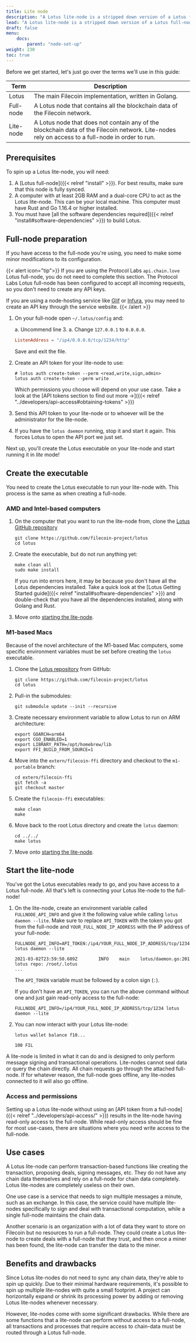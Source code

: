 ```yaml
---
title: Lite node
description: "A Lotus lite-node is a stripped down version of a Lotus full-node capable of running on lower-end hardware. Lotus lite-nodes do not contain any chain-data and can only perform message signing and deal transactions. However, they are very quick to spin up and can process transactions in parallel with other Lotus lite-nodes."
lead: "A Lotus lite-node is a stripped down version of a Lotus full-node capable of running on lower-end hardware. Lotus lite-nodes do not contain any chain-data and can only perform message signing and deal transactions. However, they are very quick to spin up and can process transactions in parallel with other Lotus lite-nodes."
draft: false
menu:
    docs:
        parent: "node-set-up"
weight: 230
toc: true
---
```


Before we get started, let's just go over the terms we'll use in this guide:

| Term | Description |
| --- | --- |
| Lotus | The main Filecoin implementation, written in Golang. |
| Full-node | A Lotus node that contains all the blockchain data of the Filecoin network. |
| Lite-node | A Lotus node that does not contain any of the blockchain data of the Filecoin network. Lite-nodes rely on access to a full-node in order to run. |

## Prerequisites

To spin up a Lotus lite-node, you will need:

1. A [Lotus full-node]({{< relref "install" >}}). For best results, make sure that this node is fully synced.
2. A computer with at least 2GB RAM and a dual-core CPU to act as the Lotus lite-node. This can be your local machine. This computer must have Rust and Go 1.16.4 or higher installed.
3. You must have [all the software dependencies required]({{< relref "install#software-dependencies" >}}) to build Lotus.

## Full-node preparation

If you have access to the full-node you're using, you need to make some minor modifications to its configuration.

{{< alert icon="tip">}}
If you are using the Protocol Labs `api.chain.love` Lotus full-node, you do not need to complete this section. The Protocol Labs Lotus full-node has been configured to accept all incoming requests, so you don't need to create any API keys.

If you are using a node-hosting service like [Glif](https://www.glif.io/) or [Infura](https://infura.io/), you may need to create an API key through the service website.
{{< /alert >}}

1. On your full-node open `~/.lotus/config` and:

    a. Uncommend line 3.
    a. Change `127.0.0.1` to `0.0.0.0`.

    ```toml
    ListenAddress = "/ip4/0.0.0.0/tcp/1234/http"
    ```

    Save and exit the file.

1. Create an API token for your lite-node to use:

    ```shell
    # lotus auth create-token --perm <read,write,sign,admin>
    lotus auth create-token --perm write
    ```

    Which permissions you choose will depend on your use case. Take a look at the [API tokens section to find out more →]({{< relref "../developers/api-access#obtaining-tokens" >}})

1. Send this API token to your lite-node or to whoever will be the administrator for the lite-node.
1. If you have the `lotus daemon` running, stop it and start it again. This forces Lotus to open the API port we just set.

Next up, you'll create the Lotus executable on your lite-node and start running it in _lite_ mode!

## Create the executable

You need to create the Lotus executable to run your lite-node with. This process is the same as when creating a full-node.

### AMD and Intel-based computers

1. On the computer that you want to run the lite-node from, clone the [Lotus GitHub repository](https://github.com/filecoin-project/lotus)

    ```shell
    git clone https://github.com/filecoin-project/lotus
    cd lotus
    ```

1. Create the executable, but do not run anything yet:

    ```shell
    make clean all
    sudo make install
    ```

    If you run into errors here, it may be because you don't have all the Lotus dependencies installed. Take a quick look at the [Lotus Getting Started guide]({{< relref "install#software-dependencies" >}}) and double-check that you have all the dependencies installed, along with Golang and Rust.

1. Move onto [starting the lite-node](#start-the-lite-node).

### M1-based Macs

Because of the novel architecture of the M1-based Mac computers, some specific environment variables must be set before creating the `lotus` executable.

1. Clone the [Lotus repository](https://github.com/filecoin-project/lotus) from GitHub:

    ```shell
    git clone https://github.com/filecoin-project/lotus
    cd lotus
    ```

1. Pull-in the submodules:

    ```shell
    git submodule update --init --recursive
    ```

1. Create necessary environment variable to allow Lotus to run on ARM architecture:

    ```shell
    export GOARCH=arm64
    export CGO_ENABLED=1
    export LIBRARY_PATH=/opt/homebrew/lib
    export FFI_BUILD_FROM_SOURCE=1
    ```

1. Move into the `extern/filecoin-ffi` directory and checkout to the `m1-portable` branch:

    ```shell
    cd extern/filecoin-ffi
    git fetch -a
    git checkout master
    ```

1. Create the `filecoin-ffi` executables:

    ```shell
    make clean
    make
    ```

1. Move back to the root Lotus directory and create the `lotus` daemon:

    ```shell
    cd ../../
    make lotus
    ```

1. Move onto [starting the lite-node](#start-the-lite-node).

## Start the lite-node

You've got the Lotus executables ready to go, and you have access to a Lotus full-node. All that's left is connecting your Lotus lite-node to the full-node!

1. On the lite-node, create an environment variable called `FULLNODE_API_INFO` and give it the following value while calling `lotus daemon --lite`. Make sure to replace `API_TOKEN` with the token you got from the full-node and `YOUR_FULL_NODE_IP_ADDRESS` with the IP address of your full-node:

    ```shell with-output
    FULLNODE_API_INFO=API_TOKEN:/ip4/YOUR_FULL_NODE_IP_ADDRESS/tcp/1234 lotus daemon --lite
    ```
    ```
    2021-03-02T23:59:50.609Z        INFO    main    lotus/daemon.go:201     lotus repo: /root/.lotus
    ...
    ```

    The `API_TOKEN` variable must be followed by a colon sign (`:`).

    If you don't have an `API_TOKEN`, you can run the above command without one and just gain read-only access to the full-node:

    ```shell
    FULLNODE_API_INFO=/ip4/YOUR_FULL_NODE_IP_ADDRESS/tcp/1234 lotus daemon --lite
    ```

1. You can now interact with your Lotus lite-node:

    ```shell with-output
    lotus wallet balance f10...
    ```
    ```
    100 FIL
    ```

A lite-node is limited in what it can do and is designed to only perform message signing and transactional operations. Lite-nodes cannot seal data or query the chain directly. All chain requests go through the attached full-node. If for whatever reason, the full-node goes offline, any lite-nodes connected to it will also go offline.

### Access and permissions

Setting up a Lotus lite-node without using an [API token from a full-node]({{< relref "../developers/api-access/" >}}) results in the lite-node having read-only access to the full-node. While read-only access should be fine for most use-cases, there are situations where you need write access to the full-node.

## Use cases

A Lotus lite-node can perform transaction-based functions like creating the transaction, proposing deals, signing messages, etc. They do not have any chain data themselves and rely on a full-node for chain data completely. Lotus lite-nodes are completely useless on their own.

One use case is a service that needs to sign multiple messages a minute, such as an exchange. In this case, the service could have multiple lite-nodes specifically to sign and deal with transactional computation, while a single full-node maintains the chain data.

Another scenario is an organization with a lot of data they want to store on Filecoin but no resources to run a full-node. They could create a Lotus lite-node to create deals with a full-node that they trust, and then once a miner has been found, the lite-node can transfer the data to the miner.

## Benefits and drawbacks

Since Lotus lite-nodes do not need to sync any chain data, they're able to spin up quickly. Due to their minimal hardware requirements, it's possible to spin up multiple lite-nodes with quite a small footprint. A project can horizontally expand or shrink its processing power by adding or removing Lotus lite-nodes whenever necessary.

However, lite-nodes come with some significant drawbacks. While there are some functions that a lite-node can perform without access to a full-node, all transactions and processes that require access to chain-data must be routed through a Lotus full-node.
